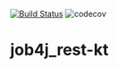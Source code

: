 [![Build Status](https://travis-ci.org/alexey-belov1/job4j-kotlin.svg?branch=master)](https://travis-ci.org/alexey-belov1/job4j-kotlin)
![codecov](https://codecov.io/gh/alexey-belov1/job4j-kotlin/branch/master/graph/badge.svg?token=9WEIZDZHK6)

# job4j_rest-kt